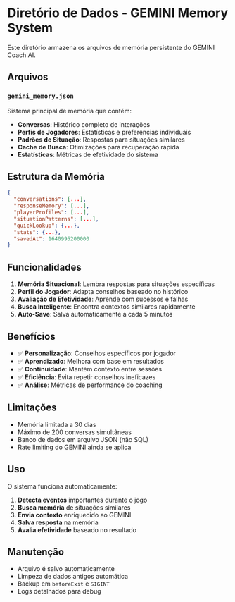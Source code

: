 # Diretório de Dados - GEMINI Memory System

Este diretório armazena os arquivos de memória persistente do GEMINI Coach AI.

## Arquivos

### `gemini_memory.json`
Sistema principal de memória que contém:
- **Conversas**: Histórico completo de interações
- **Perfis de Jogadores**: Estatísticas e preferências individuais
- **Padrões de Situação**: Respostas para situações similares
- **Cache de Busca**: Otimizações para recuperação rápida
- **Estatísticas**: Métricas de efetividade do sistema

## Estrutura da Memória

```json
{
  "conversations": [...],
  "responseMemory": [...],
  "playerProfiles": [...],
  "situationPatterns": [...],
  "quickLookup": {...},
  "stats": {...},
  "savedAt": 1640995200000
}
```

## Funcionalidades

1. **Memória Situacional**: Lembra respostas para situações específicas
2. **Perfil do Jogador**: Adapta conselhos baseado no histórico
3. **Avaliação de Efetividade**: Aprende com sucessos e falhas
4. **Busca Inteligente**: Encontra contextos similares rapidamente
5. **Auto-Save**: Salva automaticamente a cada 5 minutos

## Benefícios

- ✅ **Personalização**: Conselhos específicos por jogador
- ✅ **Aprendizado**: Melhora com base em resultados
- ✅ **Continuidade**: Mantém contexto entre sessões
- ✅ **Eficiência**: Evita repetir conselhos ineficazes
- ✅ **Análise**: Métricas de performance do coaching

## Limitações

- Memória limitada a 30 dias
- Máximo de 200 conversas simultâneas
- Banco de dados em arquivo JSON (não SQL)
- Rate limiting do GEMINI ainda se aplica

## Uso

O sistema funciona automaticamente:
1. **Detecta eventos** importantes durante o jogo
2. **Busca memória** de situações similares
3. **Envia contexto** enriquecido ao GEMINI
4. **Salva resposta** na memória
5. **Avalia efetividade** baseado no resultado

## Manutenção

- Arquivo é salvo automaticamente
- Limpeza de dados antigos automática
- Backup em `beforeExit` e `SIGINT`
- Logs detalhados para debug 
